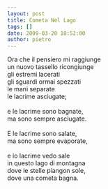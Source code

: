 ```yaml
---
layout: post
title: Cometa Nel Lago
tags: []
date: 2009-03-20 18:52:00
author: pietro
---
```

Ora che il pensiero mi raggiunge<br/>un nuovo tassello ricongiunge<br/>gli estremi lacerati<br/>gli sguardi ormai spezzati<br/>le mani separate<br/>le lacrime asciugate;<br/><br/>e le lacrime sono bagnate,<br/>ma sono sempre asciugate.<br/><br/>E le lacrime sono salate,<br/>ma sono sempre evaporate,<br/><br/>e io lacrime vedo sale<br/>in questo lago di montagna<br/>dove le stelle piangon sole,<br/>dove una cometa bagna.
